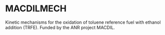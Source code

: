 # MACDILMECH
Kinetic mechanisms for the oxidation of toluene reference fuel with ethanol addition (TRFE). Funded by the ANR project MACDIL.
